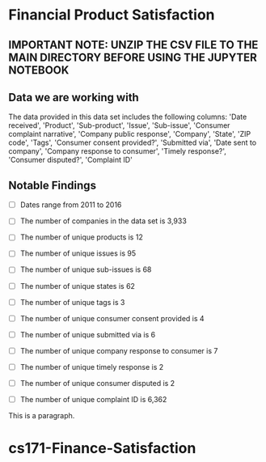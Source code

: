 <!-- make a title -->
# Financial Product Satisfaction

## IMPORTANT NOTE: UNZIP THE CSV FILE TO THE MAIN DIRECTORY BEFORE USING THE JUPYTER NOTEBOOK

<!-- make a subtitle -->
## Data we are working with

The data provided in this data set includes the following columns:
'Date received', 'Product', 'Sub-product', 'Issue', 'Sub-issue',
'Consumer complaint narrative', 'Company public response', 'Company',
'State', 'ZIP code', 'Tags', 'Consumer consent provided?',
'Submitted via', 'Date sent to company', 'Company response to consumer',
'Timely response?', 'Consumer disputed?', 'Complaint ID'

<!-- subtitle -->
## Notable Findings

<!-- make a list -->
- [ ] Dates range from 2011 to 2016
- [ ] The number of companies in the data set is 3,933
- [ ] The number of unique products is 12
- [ ] The number of unique issues is 95
- [ ] The number of unique sub-issues is 68
- [ ] The number of unique states is 62
- [ ] The number of unique tags is 3
- [ ] The number of unique consumer consent provided is 4
- [ ] The number of unique submitted via is 6
- [ ] The number of unique company response to consumer is 7
- [ ] The number of unique timely response is 2
- [ ] The number of unique consumer disputed is 2
- [ ] The number of unique complaint ID is 6,362


<!-- make a paragraph -->
This is a paragraph.
# cs171-Finance-Satisfaction
